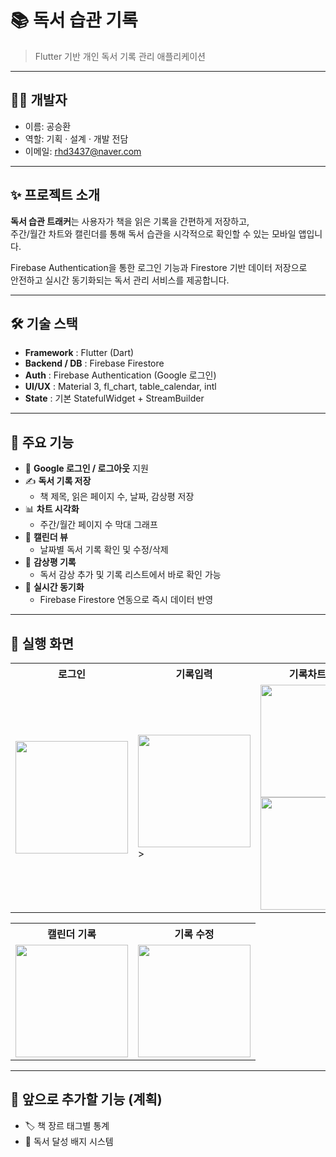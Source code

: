 # 📚 독서 습관 기록

> Flutter 기반 개인 독서 기록 관리 애플리케이션  

---

## 👨‍💻 개발자
- 이름: 공승환
- 역할: 기획 · 설계 · 개발 전담  
- 이메일: rhd3437@naver.com

---

## ✨ 프로젝트 소개
**독서 습관 트래커**는 사용자가 책을 읽은 기록을 간편하게 저장하고,  
주간/월간 차트와 캘린더를 통해 독서 습관을 시각적으로 확인할 수 있는 모바일 앱입니다.  

Firebase Authentication을 통한 로그인 기능과 Firestore 기반 데이터 저장으로  
안전하고 실시간 동기화되는 독서 관리 서비스를 제공합니다.  

---

## 🛠️ 기술 스택
- **Framework** : Flutter (Dart)
- **Backend / DB** : Firebase Firestore
- **Auth** : Firebase Authentication (Google 로그인)
- **UI/UX** : Material 3, fl_chart, table_calendar, intl
- **State** : 기본 StatefulWidget + StreamBuilder

---

## 📱 주요 기능
- 🔑 **Google 로그인 / 로그아웃** 지원
- ✍️ **독서 기록 저장**
  - 책 제목, 읽은 페이지 수, 날짜, 감상평 저장
- 📊 **차트 시각화**
  - 주간/월간 페이지 수 막대 그래프
- 📅 **캘린더 뷰**
  - 날짜별 독서 기록 확인 및 수정/삭제
- 💬 **감상평 기록**
  - 독서 감상 추가 및 기록 리스트에서 바로 확인 가능
- 🔔 **실시간 동기화**
  - Firebase Firestore 연동으로 즉시 데이터 반영

---

## 📸 실행 화면
<div align="center">
<table>
  <tr>
    <th>로그인</th>
    <th>기록입력</th>
    <th>기록차트구성</th>
  </tr>
  <tr>
    <td><img src="https://github.com/user-attachments/assets/4dd95fc4-e6e1-4f38-b382-0c3d338261b4" width="180" /></td>
    <td><img src="https://github.com/user-attachments/assets/647698bd-01be-42a3-8770-8315396ca87e" width="180" />></td>
    <td><img src="https://github.com/user-attachments/assets/9d7ea350-0de6-47d7-996d-eb7c11844b05" width="180" /><img src="https://github.com/user-attachments/assets/890c799c-0333-4cfd-8dd1-64b7db51bea4" width="180" /></td>
  </tr>
</table>
<table>
  <tr>
    <th>캘린더 기록</th>
    <th>기록 수정</th>
  </tr>
  <tr>
    <td><img src="https://github.com/user-attachments/assets/2b6dd482-ecd9-4999-adb0-570e5ce46186" width="180" /></td>
    <td><img src="https://github.com/user-attachments/assets/3441edba-f3eb-4b86-a9c7-8fbfc77f25ec" width="180" /></td>
  
  </tr>
</table>
</div>

---

## 📌 앞으로 추가할 기능 (계획)
- 🏷️ 책 장르 태그별 통계
- 🏅 독서 달성 배지 시스템
